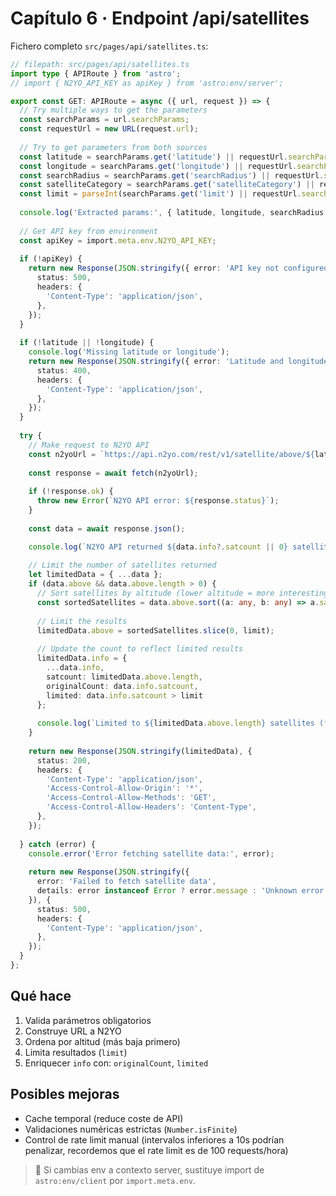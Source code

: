 # Capítulo 6 · Endpoint /api/satellites

Fichero completo `src/pages/api/satellites.ts`:

```ts
// filepath: src/pages/api/satellites.ts
import type { APIRoute } from 'astro';
// import { N2YO_API_KEY as apiKey } from 'astro:env/server';

export const GET: APIRoute = async ({ url, request }) => {
  // Try multiple ways to get the parameters
  const searchParams = url.searchParams;
  const requestUrl = new URL(request.url);
  
  // Try to get parameters from both sources
  const latitude = searchParams.get('latitude') || requestUrl.searchParams.get('latitude');
  const longitude = searchParams.get('longitude') || requestUrl.searchParams.get('longitude');
  const searchRadius = searchParams.get('searchRadius') || requestUrl.searchParams.get('searchRadius') || '90';
  const satelliteCategory = searchParams.get('satelliteCategory') || requestUrl.searchParams.get('satelliteCategory') || '0';
  const limit = parseInt(searchParams.get('limit') || requestUrl.searchParams.get('limit') || '20'); // Default limit of 20 satellites
  
  console.log('Extracted params:', { latitude, longitude, searchRadius, satelliteCategory, limit });
  
  // Get API key from environment
  const apiKey = import.meta.env.N2YO_API_KEY;
  
  if (!apiKey) {
    return new Response(JSON.stringify({ error: 'API key not configured' }), {
      status: 500,
      headers: {
        'Content-Type': 'application/json',
      },
    });
  }
  
  if (!latitude || !longitude) {
    console.log('Missing latitude or longitude');
    return new Response(JSON.stringify({ error: 'Latitude and longitude are required' }), {
      status: 400,
      headers: {
        'Content-Type': 'application/json',
      },
    });
  }
  
  try {
    // Make request to N2YO API
    const n2yoUrl = `https://api.n2yo.com/rest/v1/satellite/above/${latitude}/${longitude}/0/${searchRadius}/${satelliteCategory}/&apiKey=${apiKey}`;
    
    const response = await fetch(n2yoUrl);
    
    if (!response.ok) {
      throw new Error(`N2YO API error: ${response.status}`);
    }
    
    const data = await response.json();

    console.log(`N2YO API returned ${data.info?.satcount || 0} satellites`);
    
    // Limit the number of satellites returned
    let limitedData = { ...data };
    if (data.above && data.above.length > 0) {
      // Sort satellites by altitude (lower altitude = more interesting/visible)
      const sortedSatellites = data.above.sort((a: any, b: any) => a.satalt - b.satalt);
      
      // Limit the results
      limitedData.above = sortedSatellites.slice(0, limit);
      
      // Update the count to reflect limited results
      limitedData.info = {
        ...data.info,
        satcount: limitedData.above.length,
        originalCount: data.info.satcount,
        limited: data.info.satcount > limit
      };
      
      console.log(`Limited to ${limitedData.above.length} satellites (from ${data.info.satcount})`);
    }
    
    return new Response(JSON.stringify(limitedData), {
      status: 200,
      headers: {
        'Content-Type': 'application/json',
        'Access-Control-Allow-Origin': '*',
        'Access-Control-Allow-Methods': 'GET',
        'Access-Control-Allow-Headers': 'Content-Type',
      },
    });
    
  } catch (error) {
    console.error('Error fetching satellite data:', error);
    
    return new Response(JSON.stringify({ 
      error: 'Failed to fetch satellite data',
      details: error instanceof Error ? error.message : 'Unknown error'
    }), {
      status: 500,
      headers: {
        'Content-Type': 'application/json',
      },
    });
  }
};
```

## Qué hace
1. Valida parámetros obligatorios
2. Construye URL a N2YO
3. Ordena por altitud (más baja primero)
4. Limita resultados (`limit`)
5. Enriquecer `info` con: `originalCount`, `limited`

## Posibles mejoras
- Cache temporal (reduce coste de API)
- Validaciones numéricas estrictas (`Number.isFinite`)
- Control de rate limit manual (intervalos inferiores a 10s podrían penalizar, recordemos que el rate limit es de 100 requests/hora)

> 🔐 Si cambias env a contexto server, sustituye import de `astro:env/client` por `import.meta.env`.